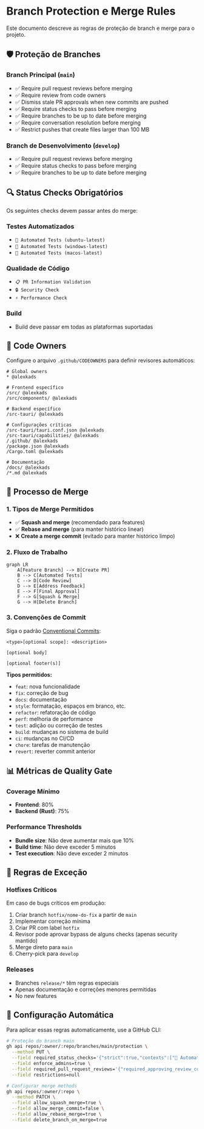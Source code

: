 # Branch Protection e Merge Rules

Este documento descreve as regras de proteção de branch e merge para o projeto.

## 🛡️ Proteção de Branches

### Branch Principal (`main`)
- ✅ Require pull request reviews before merging
- ✅ Require review from code owners
- ✅ Dismiss stale PR approvals when new commits are pushed
- ✅ Require status checks to pass before merging
- ✅ Require branches to be up to date before merging
- ✅ Require conversation resolution before merging
- ✅ Restrict pushes that create files larger than 100 MB

### Branch de Desenvolvimento (`develop`)
- ✅ Require pull request reviews before merging
- ✅ Require status checks to pass before merging
- ✅ Require branches to be up to date before merging

## 🔍 Status Checks Obrigatórios

Os seguintes checks devem passar antes do merge:

### Testes Automatizados
- `🧪 Automated Tests (ubuntu-latest)`
- `🧪 Automated Tests (windows-latest)`
- `🧪 Automated Tests (macos-latest)`

### Qualidade de Código
- `📋 PR Information Validation`
- `🔒 Security Check`
- `⚡ Performance Check`

### Build
- Build deve passar em todas as plataformas suportadas

## 👥 Code Owners

Configure o arquivo `.github/CODEOWNERS` para definir revisores automáticos:

```
# Global owners
* @alexkads

# Frontend específico
/src/ @alexkads
/src/components/ @alexkads

# Backend específico  
/src-tauri/ @alexkads

# Configurações críticas
/src-tauri/tauri.conf.json @alexkads
/src-tauri/capabilities/ @alexkads
/.github/ @alexkads
/package.json @alexkads
/Cargo.toml @alexkads

# Documentação
/docs/ @alexkads
/*.md @alexkads
```

## 🔄 Processo de Merge

### 1. Tipos de Merge Permitidos
- ✅ **Squash and merge** (recomendado para features)
- ✅ **Rebase and merge** (para manter histórico linear)
- ❌ **Create a merge commit** (evitado para manter histórico limpo)

### 2. Fluxo de Trabalho

```mermaid
graph LR
    A[Feature Branch] --> B[Create PR]
    B --> C[Automated Tests]
    C --> D[Code Review]
    D --> E[Address Feedback]
    E --> F[Final Approval]
    F --> G[Squash & Merge]
    G --> H[Delete Branch]
```

### 3. Convenções de Commit

Siga o padrão [Conventional Commits](https://www.conventionalcommits.org/):

```
<type>[optional scope]: <description>

[optional body]

[optional footer(s)]
```

**Tipos permitidos:**
- `feat`: nova funcionalidade
- `fix`: correção de bug
- `docs`: documentação
- `style`: formatação, espaços em branco, etc.
- `refactor`: refatoração de código
- `perf`: melhoria de performance
- `test`: adição ou correção de testes
- `build`: mudanças no sistema de build
- `ci`: mudanças no CI/CD
- `chore`: tarefas de manutenção
- `revert`: reverter commit anterior

## 📊 Métricas de Quality Gate

### Coverage Mínimo
- **Frontend**: 80%
- **Backend (Rust)**: 75%

### Performance Thresholds
- **Bundle size**: Não deve aumentar mais que 10%
- **Build time**: Não deve exceder 5 minutos
- **Test execution**: Não deve exceder 2 minutos

## 🚨 Regras de Exceção

### Hotfixes Críticos
Em caso de bugs críticos em produção:

1. Criar branch `hotfix/nome-do-fix` a partir de `main`
2. Implementar correção mínima
3. Criar PR com label `hotfix`
4. Revisor pode aprovar bypass de alguns checks (apenas security mantido)
5. Merge direto para `main`
6. Cherry-pick para `develop`

### Releases
- Branches `release/*` têm regras especiais
- Apenas documentação e correções menores permitidas
- No new features

## 🔧 Configuração Automática

Para aplicar essas regras automaticamente, use a GitHub CLI:

```bash
# Proteção do branch main
gh api repos/:owner/:repo/branches/main/protection \
  --method PUT \
  --field required_status_checks='{"strict":true,"contexts":["🧪 Automated Tests (ubuntu-latest)","🧪 Automated Tests (windows-latest)","🧪 Automated Tests (macos-latest)","📋 PR Information Validation","🔒 Security Check"]}' \
  --field enforce_admins=true \
  --field required_pull_request_reviews='{"required_approving_review_count":1,"dismiss_stale_reviews":true,"require_code_owner_reviews":true}' \
  --field restrictions=null

# Configurar merge methods
gh api repos/:owner/:repo \
  --method PATCH \
  --field allow_squash_merge=true \
  --field allow_merge_commit=false \
  --field allow_rebase_merge=true \
  --field delete_branch_on_merge=true
```
